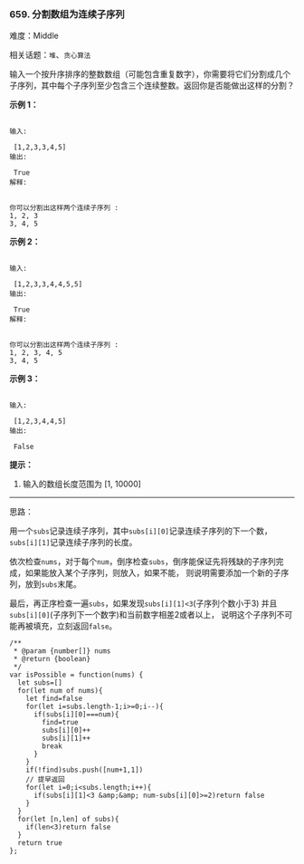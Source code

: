 ### 659. 分割数组为连续子序列

难度：Middle

相关话题：`堆`、`贪心算法`

输入一个按升序排序的整数数组（可能包含重复数字），你需要将它们分割成几个子序列，其中每个子序列至少包含三个连续整数。返回你是否能做出这样的分割？







**示例 1：** 





```

输入:

 [1,2,3,3,4,5]
输出:

 True
解释:


你可以分割出这样两个连续子序列 : 
1, 2, 3
3, 4, 5

```






**示例 2：** 





```

输入:

 [1,2,3,3,4,4,5,5]
输出:

 True
解释:


你可以分割出这样两个连续子序列 : 
1, 2, 3, 4, 5
3, 4, 5

```






**示例 3：** 





```

输入:

 [1,2,3,4,4,5]
输出:

 False

```






**提示：** 




1. 输入的数组长度范围为 [1, 10000]










-----

思路：

用一个`subs`记录连续子序列，其中`subs[i][0]`记录连续子序列的下一个数，`subs[i][1]`记录连续子序列的长度。

依次检查`nums`，对于每个`num`，倒序检查`subs`，倒序能保证先将残缺的子序列完成，如果能放入某个子序列，则放入，如果不能，
则说明需要添加一个新的子序列，放到`subs`末尾。

最后，再正序检查一遍`subs`，如果发现`subs[i][1]<3`(子序列个数小于3) 并且 `subs[i][0]`(子序列下一个数字)和当前数字相差2或者以上，
说明这个子序列不可能再被填充，立刻返回`false`。


```
/**
 * @param {number[]} nums
 * @return {boolean}
 */
var isPossible = function(nums) {
  let subs=[]
  for(let num of nums){
    let find=false
    for(let i=subs.length-1;i>=0;i--){
      if(subs[i][0]===num){
        find=true
        subs[i][0]++
        subs[i][1]++
        break
      }
    }
    if(!find)subs.push([num+1,1])
    // 提早返回
    for(let i=0;i<subs.length;i++){
      if(subs[i][1]<3 &amp;&amp; num-subs[i][0]>=2)return false
    }
  }
  for(let [n,len] of subs){
    if(len<3)return false
  }
  return true
};



```

